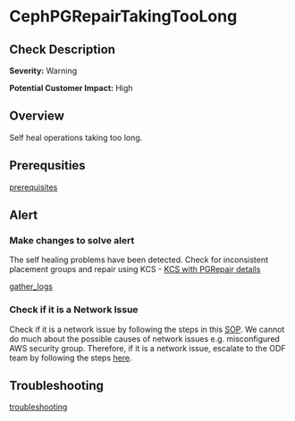 
CephPGRepairTakingTooLong
=========================

Check Description
-----------------

**Severity:** Warning

**Potential Customer Impact:** High

Overview
--------

Self heal operations taking too long.

Prerequsities
-------------

[prerequisites](helpers/prerequisites.md)

Alert
-----

### Make changes to solve alert

The self healing problems have been detected. Check for inconsistent placement groups and repair using KCS - [KCS with PGRepair details](https://access.redhat.com/solutions/1589113)

[gather_logs](helpers/gather_logs.md)

### Check if it is a Network Issue
Check if it is a network issue by following the steps in this [SOP](check-ceph-network-connectivity.md). 
We cannot do much about the possible causes of network issues e.g. misconfigured AWS security group. Therefore, if it 
is a network issue, escalate to the ODF team by following the steps [here](sre-to-engineering-escalation.md#procedure).

Troubleshooting
---------------

[troubleshooting](helpers/troubleshooting.md)
